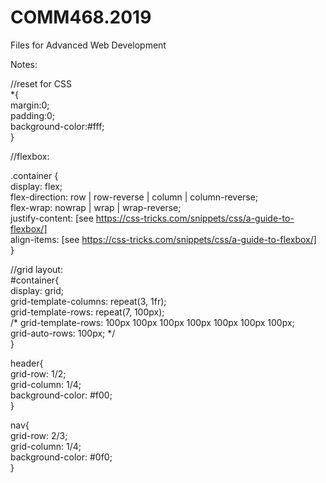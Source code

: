 # COMM468.2019
Files for Advanced Web Development

Notes:

//reset for CSS<br/>
*{<br/>
    margin:0;<br/>
    padding:0;<br/>
    background-color:#fff;<br/>
}

//flexbox:<br/>

.container {<br/>
    display: flex; <br/>
    flex-direction: row | row-reverse | column | column-reverse;<br/>
    flex-wrap: nowrap | wrap | wrap-reverse;<br/>
    justify-content: [see https://css-tricks.com/snippets/css/a-guide-to-flexbox/]<br/>
     align-items: [see https://css-tricks.com/snippets/css/a-guide-to-flexbox/]<br/>
}

//grid layout:<br/>
#container{<br/>
display: grid;<br/>
    grid-template-columns: repeat(3, 1fr);<br/>
    grid-template-rows: repeat(7, 100px);<br/>
    /* grid-template-rows: 100px 100px 100px 100px 100px 100px 100px;<br/>
    grid-auto-rows: 100px; */<br/>
}<br/>

header{<br/>
     grid-row: 1/2;<br/>
     grid-column: 1/4;<br/>
    background-color: #f00;<br/>
}<br/>

nav{<br/>
    grid-row: 2/3;<br/>
    grid-column: 1/4;<br/>
     background-color: #0f0;<br/>
}<br/>


